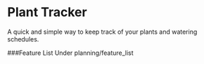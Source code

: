 # Plant Tracker
A quick and simple way to keep track of your plants and watering schedules.

###Feature List
Under planning/feature_list
